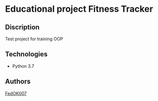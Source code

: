 # Educational project Fitness Tracker

## Discription

Test project for training OOP

## Technologies

- Python 3.7

## Authors

[FedOK007](https://github.com/FedOK007)
